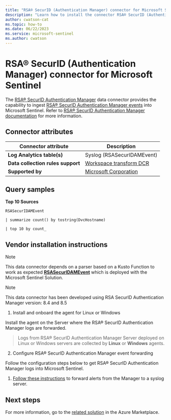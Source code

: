 ```yaml
---
title: "RSA® SecurID (Authentication Manager) connector for Microsoft Sentinel"
description: "Learn how to install the connector RSA® SecurID (Authentication Manager) to connect your data source to Microsoft Sentinel."
author: cwatson-cat
ms.topic: how-to
ms.date: 06/22/2023
ms.service: microsoft-sentinel
ms.author: cwatson
---
```


# RSA® SecurID (Authentication Manager) connector for Microsoft Sentinel

The [RSA® SecurID Authentication Manager](https://www.securid.com/) data connector provides the capability to ingest [RSA® SecurID Authentication Manager events](https://community.rsa.com/t5/rsa-authentication-manager/rsa-authentication-manager-log-messages/ta-p/630160) into Microsoft Sentinel. Refer to [RSA® SecurID Authentication Manager documentation](https://community.rsa.com/t5/rsa-authentication-manager/getting-started-with-rsa-authentication-manager/ta-p/569582) for more information.

## Connector attributes

| Connector attribute | Description |
| --- | --- |
| **Log Analytics table(s)** | Syslog (RSASecurIDAMEvent)<br/> |
| **Data collection rules support** | [Workspace transform DCR](/azure/azure-monitor/logs/tutorial-workspace-transformations-portal) |
| **Supported by** | [Microsoft Corporation](https://support.microsoft.com) |

## Query samples

**Top 10 Sources**
   ```kusto
RSASecurIDAMEvent
 
   | summarize count() by tostring(DvcHostname)
 
   | top 10 by count_
   ```



## Vendor installation instructions


> [!NOTE]
   >  This data connector depends on a parser based on a Kusto Function to work as expected [**RSASecurIDAMEvent**](https://aka.ms/sentinel-rsasecuridam-parser) which is deployed with the Microsoft Sentinel Solution.


> [!NOTE]
   >  This data connector has been developed using RSA SecurID Authentication Manager version: 8.4 and 8.5

1. Install and onboard the agent for Linux or Windows

Install the agent on the Server where the RSA® SecurID Authentication Manager logs are forwarded.

> Logs from RSA® SecurID Authentication Manager Server deployed on Linux or Windows servers are collected by **Linux** or **Windows** agents.




2. Configure RSA® SecurID Authentication Manager event forwarding

Follow the configuration steps below to get RSA® SecurID Authentication Manager logs into Microsoft Sentinel.
1. [Follow these instructions](https://community.rsa.com/t5/rsa-authentication-manager/configure-the-remote-syslog-host-for-real-time-log-monitoring/ta-p/571374) to forward alerts from the Manager to a syslog server.



## Next steps

For more information, go to the [related solution](https://azuremarketplace.microsoft.com/en-us/marketplace/apps/azuresentinel.azure-sentinel-solution-securid?tab=Overview) in the Azure Marketplace.
